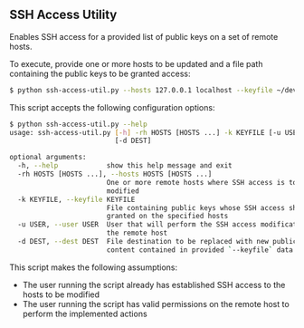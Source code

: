 ## SSH Access Utility

Enables SSH access for a provided list of public keys on a set of remote hosts.

To execute, provide one or more hosts to be updated and a file path containing the public keys to be granted access:

```bash
$ python ssh-access-util.py --hosts 127.0.0.1 localhost --keyfile ~/developer-keys
```

This script accepts the following configuration options:
```bash
$ python ssh-access-util.py --help
usage: ssh-access-util.py [-h] -rh HOSTS [HOSTS ...] -k KEYFILE [-u USER]
                          [-d DEST]

optional arguments:
  -h, --help            show this help message and exit
  -rh HOSTS [HOSTS ...], --hosts HOSTS [HOSTS ...]
                        One or more remote hosts where SSH access is to be
                        modified
  -k KEYFILE, --keyfile KEYFILE
                        File containing public keys whose SSH access should be
                        granted on the specified hosts
  -u USER, --user USER  User that will perform the SSH access modification on
                        the remote host
  -d DEST, --dest DEST  File destination to be replaced with new public key
                        content contained in provided `--keyfile` data
```


This script makes the following assumptions:

- The user running the script already has established SSH access to the hosts to be modified
- The user running the script has valid permissions on the remote host to perform the implemented actions
